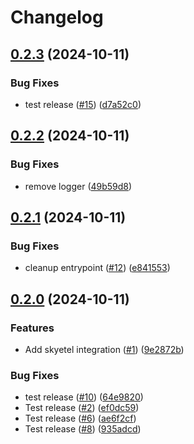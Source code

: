 # Changelog

## [0.2.3](https://github.com/somleng/somleng-integrations/compare/somleng-skyetel/v0.2.2...somleng-skyetel/v0.2.3) (2024-10-11)


### Bug Fixes

* test release ([#15](https://github.com/somleng/somleng-integrations/issues/15)) ([d7a52c0](https://github.com/somleng/somleng-integrations/commit/d7a52c09779b2e0b6a33161381e2997cd772693f))

## [0.2.2](https://github.com/somleng/somleng-integrations/compare/somleng-skyetel/v0.2.1...somleng-skyetel/v0.2.2) (2024-10-11)


### Bug Fixes

* remove logger ([49b59d8](https://github.com/somleng/somleng-integrations/commit/49b59d8b3ff2667e7403ecd5028e227292e18a53))

## [0.2.1](https://github.com/somleng/somleng-integrations/compare/somleng-skyetel/v0.2.0...somleng-skyetel/v0.2.1) (2024-10-11)


### Bug Fixes

* cleanup entrypoint ([#12](https://github.com/somleng/somleng-integrations/issues/12)) ([e841553](https://github.com/somleng/somleng-integrations/commit/e841553521bc78dd228d493e96758dbc98476518))

## [0.2.0](https://github.com/somleng/somleng-integrations/compare/somleng-skyetel-v0.1.0...somleng-skyetel/v0.2.0) (2024-10-11)


### Features

* Add skyetel integration ([#1](https://github.com/somleng/somleng-integrations/issues/1)) ([9e2872b](https://github.com/somleng/somleng-integrations/commit/9e2872bbc3a3694be3c4acb787e5dc9c0017e02d))


### Bug Fixes

* test release ([#10](https://github.com/somleng/somleng-integrations/issues/10)) ([64e9820](https://github.com/somleng/somleng-integrations/commit/64e9820255969ca2fa9f6e7022cd6a3a92752fd9))
* Test release ([#2](https://github.com/somleng/somleng-integrations/issues/2)) ([ef0dc59](https://github.com/somleng/somleng-integrations/commit/ef0dc59406743769be5b7a2e236ec302cca8c1bb))
* Test release ([#6](https://github.com/somleng/somleng-integrations/issues/6)) ([ae6f2cf](https://github.com/somleng/somleng-integrations/commit/ae6f2cf6ac7081ba37f110a8dd718c42f2d1595e))
* Test release ([#8](https://github.com/somleng/somleng-integrations/issues/8)) ([935adcd](https://github.com/somleng/somleng-integrations/commit/935adcd2b8c6890b42fac2ad16fbd58ae2feb496))
